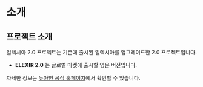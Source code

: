 # **소개**

## **프로젝트 소개**
일렉시아 2.0 프로젝트는 기존에 출시된 일렉시아를 업그레이드한 2.0 프로젝트입니다. 

- **ELEXIR 2.0** 는 글로벌 마켓에 출시할 영문 버전입니다.

자세한 정보는 [뉴아인 공식 홈페이지](https://nueyne.com/sub/product/product05.html)에서 확인할 수 있습니다.
